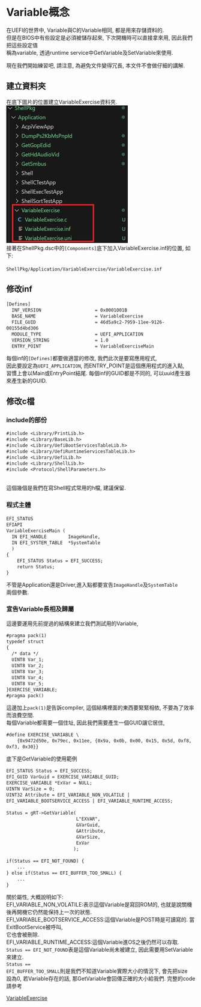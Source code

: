 # Variable概念
在UEFI的世界中, Variable與C的Variable相同, 都是用來存儲資料的.<br>
但是在BIOS中有些設定是必須被儲存起來, 下次開機時可以直接拿來用, 因此我們把這些設定值<br>
稱為variable, 透過runtime service中GetVariable及SetVariable來使用.<br>

現在我們開始練習吧, 請注意, 為避免文件變得冗長, 本文件不會做仔細的講解.<br>
## 建立資料夾
在底下圖片的位置建立VariableExercise資料夾.<br>
![Alt text](Image/VariableExercise_01.png)<br>
接著在ShellPkg.dsc中的<code>[Components]</code>底下加入VariableExercise.inf的位置, 如下:<br>
<code> ShellPkg/Application/VariableExercise/VariableExercise.inf</code><br>

## 修改inf
```
[Defines]
  INF_VERSION                    = 0x0001001B
  BASE_NAME                      = VariableExercise
  FILE_GUID                      = 46d5a9c2-7959-11ee-9126-00155d4bd306
  MODULE_TYPE                    = UEFI_APPLICATION
  VERSION_STRING                 = 1.0
  ENTRY_POINT                    = VariableExerciseMain
```
每個inf的<code>[Defines]</code>都要做適當的修改, 我們此次是要寫應用程式,<br>
因此要設定為<code>UEFI_APPLICATION</code>, 而ENTRY_POINT是這個應用程式的進入點, <br>
習慣上會以Main或EntryPoint結尾. 每個inf的GUID都是不同的, 可以uuid產生器來產生新的GUID.<br>

## 修改c檔
### include的部份
```
#include <Library/PrintLib.h>
#include <Library/BaseLib.h>
#include <Library/UefiBootServicesTableLib.h>
#include <Library/UefiRuntimeServicesTableLib.h>
#include <Library/UefiLib.h>
#include <Library/ShellLib.h>
#include <Protocol/ShellParameters.h>
```
<br>這個幾個是我們在寫Shell程式常用的h檔, 建議保留.<br>

### 程式主體
```
EFI_STATUS
EFIAPI
VariableExerciseMain (
  IN EFI_HANDLE        ImageHandle,
  IN EFI_SYSTEM_TABLE  *SystemTable
  )
{
    EFI_STATUS Status = EFI_SUCCESS;
    return Status;
}
```
不管是Application還是Driver,進入點都要宣告<code>ImageHandle</code>及<code>SystemTable</code><br>
兩個參數.<br>

### 宣告Variable長相及歸屬
這邊要運用先前提過的結構來建立我們測試用的Variable,<br>
```
#pragma pack(1)
typedef struct 
{
  /* data */
  UINT8 Var_1;
  UINT8 Var_2;
  UINT8 Var_3;
  UINT8 Var_4;
  UINT8 Var_5;
}EXERCISE_VARIABLE;
#pragma pack()
```
這邊加上<code>pack(1)</code>是告訴compiler, 這個結構裡面的東西要緊緊相依, 不要為了效率而浪費空間.<br>
每個Variable都需要一個住址, 因此我們需要產生一個GUID讓它居住, <br>
```
#define EXERCISE_VARIABLE \
    {0x9472d50e, 0x79ec, 0x11ee, {0x9a, 0x0b, 0x00, 0x15, 0x5d, 0xf8, 0xf3, 0x30}}
```
底下是GetVariable的使用範例<br>
```
EFI_STATUS Status = EFI_SUCCESS;
EFI_GUID VarGuid = EXERCISE_VARIABLE_GUID;
EXERCISE_VARIABLE *ExVar = NULL;
UINTN VarSize = 0;
UINT32 Attribute = EFI_VARIABLE_NON_VOLATILE | EFI_VARIABLE_BOOTSERVICE_ACCESS | EFI_VARIABLE_RUNTIME_ACCESS;

Status = gRT->GetVariable(
                          L"EXVAR",
                          &VarGuid,
                          &Attribute,
                          &VarSize,
                          ExVar
                         );

if(Status == EFI_NOT_FOUND) {
    ...
} else if(Status == EFI_BUFFER_TOO_SMALL) {
    ...
}
```
關於屬性, 大概說明如下:<br>
EFI_VARIABLE_NON_VOLATILE:表示這個Variable是寫回ROM的, 也就是說關機後再開機它仍然能保持上一次的狀態.<br>
EFI_VARIABLE_BOOTSERVICE_ACCESS:這個Variable是POST時是可讀寫的. 當ExitBootService被呼叫,<br>
                                它也會被刪除.<br>
EFI_VARIABLE_RUNTIME_ACCESS:這個Variable進OS之後仍然可以存取.<br>
<code>Status == EFI_NOT_FOUND</code>表是這個Variable尚未被建立, 因此需要用SetVariable來建立.<br>
<code>Status == EFI_BUFFER_TOO_SMALL</code>則是我們不知道Variable實際大小的情況下, 會先把size<br>
設為0, 若Variable存在的話, 那GetVariable會回傳正確的大小給我們. 完整的code請參考<br>

[VariableExercise](./VariableExercise)

